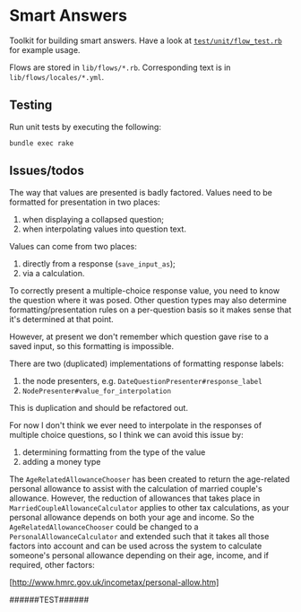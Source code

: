 Smart Answers
=============

Toolkit for building smart answers. Have a look at
[`test/unit/flow_test.rb`](smart-answers/blob/master/test/unit/flow_test.rb) for example usage.

Flows are stored in `lib/flows/*.rb`. Corresponding text is in
`lib/flows/locales/*.yml`.

Testing
------------
Run unit tests by executing the following:

    bundle exec rake


Issues/todos
------------

The way that values are presented is badly factored. Values need to be
formatted for presentation in two places:

1. when displaying a collapsed question;
2. when interpolating values into question text.

Values can come from two places:

1. directly from a response (`save_input_as`);
2. via a calculation.

To correctly present a multiple-choice response value, you need to
know the question where it was posed. Other question types may also
determine formatting/presentation rules on a per-question basis so it
makes sense that it's determined at that point.

However, at present we don't remember which question gave rise to a
saved input, so this formatting is impossible.

There are two (duplicated) implementations of formatting response
labels:

1. the node presenters, e.g. `DateQuestionPresenter#response_label`
2. `NodePresenter#value_for_interpolation`

This is duplication and should be refactored out.

For now I don't think we ever need to interpolate in the responses of
multiple choice questions, so I think we can avoid this issue by:

1. determining formatting from the type of the value
2. adding a money type

The `AgeRelatedAllowanceChooser` has been created to return the
age-related personal allowance to assist with the calculation of
married couple's allowance. However, the reduction of allowances that
takes place in `MarriedCoupleAllowanceCalculator` applies to other tax
calculations, as your personal allowance depends on both your age and
income. So the `AgeRelatedAllowanceChooser` could be changed to a
`PersonalAllowanceCalculator` and extended such that it takes all those
factors into account and can be used across the system to calculate
someone's personal allowance depending on their age, income, and if
required, other factors:

[http://www.hmrc.gov.uk/incometax/personal-allow.htm]

######TEST######
